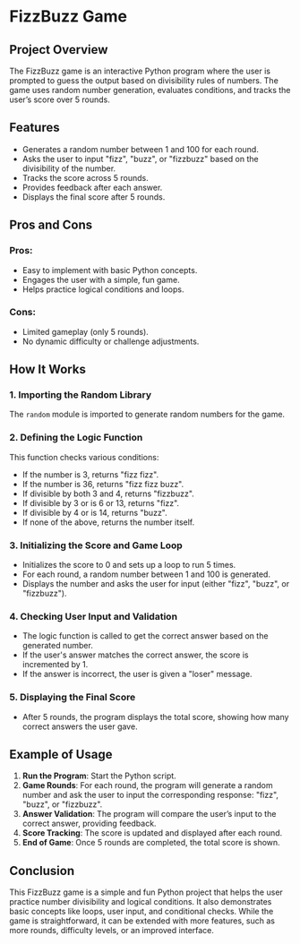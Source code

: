 # FizzBuzz Game

## Project Overview
The FizzBuzz game is an interactive Python program where the user is prompted to guess the output based on divisibility rules of numbers. The game uses random number generation, evaluates conditions, and tracks the user’s score over 5 rounds.

## Features
- Generates a random number between 1 and 100 for each round.
- Asks the user to input "fizz", "buzz", or "fizzbuzz" based on the divisibility of the number.
- Tracks the score across 5 rounds.
- Provides feedback after each answer.
- Displays the final score after 5 rounds.

## Pros and Cons
### Pros:
- Easy to implement with basic Python concepts.
- Engages the user with a simple, fun game.
- Helps practice logical conditions and loops.

### Cons:
- Limited gameplay (only 5 rounds).
- No dynamic difficulty or challenge adjustments.

## How It Works

### 1. Importing the Random Library
The `random` module is imported to generate random numbers for the game.

### 2. Defining the Logic Function
This function checks various conditions:
- If the number is 3, returns "fizz fizz".
- If the number is 36, returns "fizz fizz buzz".
- If divisible by both 3 and 4, returns "fizzbuzz".
- If divisible by 3 or is 6 or 13, returns "fizz".
- If divisible by 4 or is 14, returns "buzz".
- If none of the above, returns the number itself.

### 3. Initializing the Score and Game Loop
- Initializes the score to 0 and sets up a loop to run 5 times.
- For each round, a random number between 1 and 100 is generated.
- Displays the number and asks the user for input (either "fizz", "buzz", or "fizzbuzz").

### 4. Checking User Input and Validation
- The logic function is called to get the correct answer based on the generated number.
- If the user's answer matches the correct answer, the score is incremented by 1.
- If the answer is incorrect, the user is given a "loser" message.

### 5. Displaying the Final Score
- After 5 rounds, the program displays the total score, showing how many correct answers the user gave.

## Example of Usage
1. **Run the Program**: Start the Python script.
2. **Game Rounds**: For each round, the program will generate a random number and ask the user to input the corresponding response: "fizz", "buzz", or "fizzbuzz".
3. **Answer Validation**: The program will compare the user’s input to the correct answer, providing feedback.
4. **Score Tracking**: The score is updated and displayed after each round.
5. **End of Game**: Once 5 rounds are completed, the total score is shown.

## Conclusion
This FizzBuzz game is a simple and fun Python project that helps the user practice number divisibility and logical conditions. It also demonstrates basic concepts like loops, user input, and conditional checks. While the game is straightforward, it can be extended with more features, such as more rounds, difficulty levels, or an improved interface.

